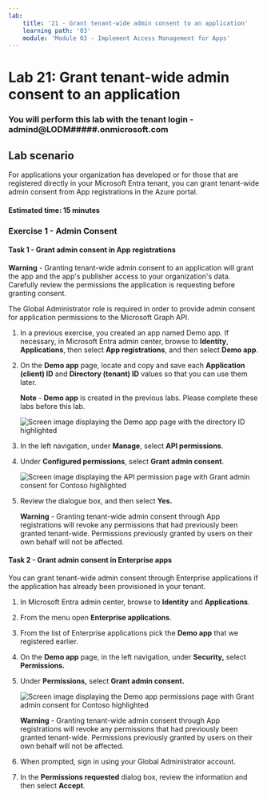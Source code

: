 ```yaml
---
lab:
    title: '21 - Grant tenant-wide admin consent to an application'
    learning path: '03'
    module: 'Module 03 - Implement Access Management for Apps'
---
```


# Lab 21: Grant tenant-wide admin consent to an application

### You will perform this lab with the tenant login - admind@LODM#####.onmicrosoft.com

## Lab scenario

For applications your organization has developed or for those that are registered directly in your Microsoft Entra tenant, you can grant tenant-wide admin consent from App registrations in the Azure portal.

#### Estimated time: 15 minutes

### Exercise 1 - Admin Consent

#### Task 1 - Grant admin consent in App registrations

   **Warning** - Granting tenant-wide admin consent to an application will grant the app and the app's publisher access to your organization's data. Carefully review the permissions the application is requesting before granting consent.

The Global Administrator role is required in order to provide admin consent for application permissions to the Microsoft Graph API.

1. In a previous exercise, you created an app named Demo app. If necessary, in Microsoft Entra admin center, browse to **Identity**, **Applications**, then select **App registrations**, and then select **Demo app**.

2. On the **Demo app** page, locate and copy and save each **Application (client) ID** and **Directory (tenant) ID** values so that you can use them later.

    **Note** - **Demo app** is created in the previous labs. Please complete these labs before this lab.

    ![Screen image displaying the Demo app page with the directory ID highlighted](./media/lp3-mod3-demo-app-directory-id.png)

3. In the left navigation, under **Manage**, select **API permissions**.

4. Under **Configured permissions**, select **Grant admin consent**.

    ![Screen image displaying the API permission page with Grant admin consent for Contoso highlighted](./media/lp3-mod3-api-permissions-admin-consent.png)

5. Review the dialogue box, and then select **Yes.**

   **Warning** - Granting tenant-wide admin consent through App registrations will revoke any permissions that had previously been granted tenant-wide. Permissions previously granted by users on their own behalf will not be affected.

#### Task 2 - Grant admin consent in Enterprise apps

You can grant tenant-wide admin consent through Enterprise applications if the application has already been provisioned in your tenant.

1. In Microsoft Entra admin center, browse to **Identity** and  **Applications**.

2. From the menu open **Enterprise applications**.

3. From the list of Enterprise applications pick the **Demo app** that we registered earlier.

4. On the **Demo app** page, in the left navigation, under **Security,** select **Permissions.**

5. Under **Permissions,** select **Grant admin consent.**

    ![Screen image displaying the Demo app permissions page with Grant admin consent for Contoso highlighted](./media/lp3-mod3-grant-admin-consent-in-enterprise-app.png)

   **Warning** - Granting tenant-wide admin consent through App registrations will revoke any permissions that had previously been granted tenant-wide. Permissions previously granted by users on their own behalf will not be affected.

6. When prompted, sign in using your Global Administrator account.

7. In the **Permissions requested** dialog box, review the information and then select **Accept**.
